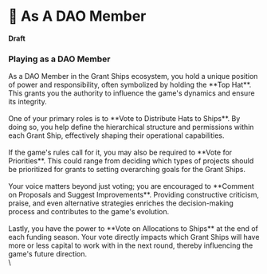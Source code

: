 # 👹 As A DAO Member

**Draft**

### &#x20;Playing as a DAO Member 

As a DAO Member in the Grant Ships ecosystem, you hold a unique position of power and responsibility, often symbolized by holding the \*\*Top Hat\*\*. This grants you the authority to influence the game's dynamics and ensure its integrity.\
\
One of your primary roles is to \*\*Vote to Distribute Hats to Ships\*\*. By doing so, you help define the hierarchical structure and permissions within each Grant Ship, effectively shaping their operational capabilities.\
\
If the game's rules call for it, you may also be required to \*\*Vote for Priorities\*\*. This could range from deciding which types of projects should be prioritized for grants to setting overarching goals for the Grant Ships.\
\
Your voice matters beyond just voting; you are encouraged to \*\*Comment on Proposals and Suggest Improvements\*\*. Providing constructive criticism, praise, and even alternative strategies enriches the decision-making process and contributes to the game's evolution.\
\
Lastly, you have the power to \*\*Vote on Allocations to Ships\*\* at the end of each funding season. Your vote directly impacts which Grant Ships will have more or less capital to work with in the next round, thereby influencing the game's future direction.\
\

